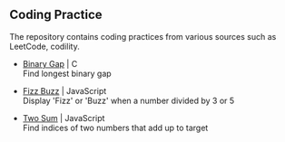 ## Coding Practice
The repository contains coding practices from various sources such as LeetCode, codility.<br>   

- [Binary Gap](binaryGap.c) | C  
Find longest binary gap  

- [Fizz Buzz](fizzBuzz.js) | JavaScript  
Display 'Fizz' or 'Buzz' when a number divided by 3 or 5  

- [Two Sum](twoSum.js) | JavaScript  
Find indices of two numbers that add up to target  